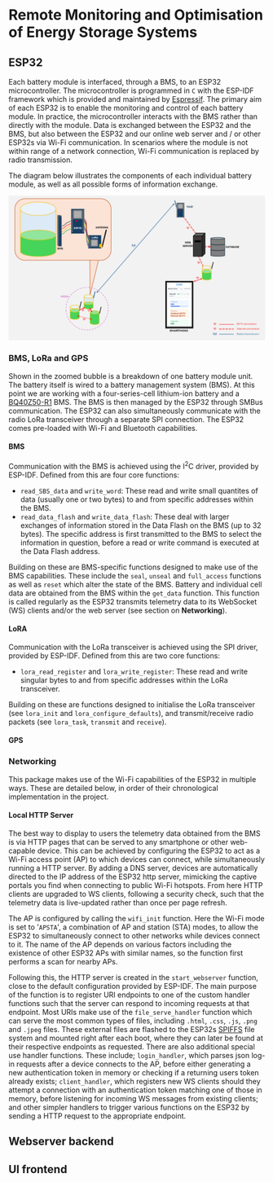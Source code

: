 # Remote Monitoring and Optimisation of Energy Storage Systems

## ESP32
Each battery module is interfaced, through a BMS, to an ESP32 microcontroller.
The microcontroller is programmed in `C` with the ESP-IDF framework which is provided and maintained by [Espressif](https://docs.espressif.com/projects/esp-idf/en/stable/esp32/index.html).
The primary aim of each ESP32 is to enable the monitoring and control of each battery module.
In practice, the microcontroller interacts with the BMS rather than directly with the module.
Data is exchanged between the ESP32 and the BMS, but also between the ESP32 and our online web server and / or other ESP32s via Wi-Fi communication.
In scenarios where the module is not within range of a network connection, Wi-Fi communication is replaced by radio transmission.

The diagram below illustrates the components of each individual battery module, as well as all possible forms of information exchange.

![information_exchange.png](img/information_exchange.png)


### BMS, LoRa and GPS
Shown in the zoomed bubble is a breakdown of one battery module unit.
The battery itself is wired to a battery management system (BMS).
At this point we are working with a four-series-cell lithium-ion battery and a [BQ40Z50-R1](https://www.ti.com/product/BQ40Z50) BMS.
The BMS is then managed by the ESP32 through SMBus communication.
The ESP32 can also simultaneously communicate with the radio LoRa transceiver through a separate SPI connection.
The ESP32 comes pre-loaded with Wi-Fi and Bluetooth capabilities.


#### BMS
Communication with the BMS is achieved using the I<sup>2</sup>C driver, provided by ESP-IDF.
Defined from this are four core functions:
  * `read_SBS_data` and `write_word`: These read and write small quantites of data (usually one or two bytes) to and from specific addresses within the BMS.
  * `read_data_flash` and `write_data_flash`: These deal with larger exchanges of information stored in the Data Flash on the BMS (up to 32 bytes). The specific address is first transmitted to the BMS to select the information in question, before a read or write command is executed at the Data Flash address.

Building on these are BMS-specific functions designed to make use of the BMS capabilities.
These include the `seal`, `unseal` and `full_access` functions as well as `reset` which alter the state of the BMS.
Battery and individual cell data are obtained from the BMS within the `get_data` function.
This function is called regularly as the ESP32 transmits telemetry data to its WebSocket (WS) clients and/or the web server (see section on <b>Networking</b>).


#### LoRA
Communication with the LoRa transceiver is achieved using the SPI driver, provided by ESP-IDF.
Defined from this are two core functions:
  * `lora_read_register` and `lora_write_register`: These read and write singular bytes to and from specific addresses within the LoRa transceiver.

Building on these are functions designed to initialise the LoRa transceiver (see `lora_init` and `lora_configure_defaults`), and transmit/receive radio packets (see `lora_task`, `transmit` and `receive`).


#### GPS
<placeholder>



### Networking
This package makes use of the Wi-Fi capabilities of the ESP32 in multiple ways.
These are detailed below, in order of their chronological implementation in the project.

#### Local HTTP Server
The best way to display to users the telemetry data obtained from the BMS is via HTTP pages that can be served to any smartphone or other web-capable device.
This can be achieved by configuring the ESP32 to act as a Wi-Fi access point (AP) to which devices can connect, while simultaneously running a HTTP server.
By adding a DNS server, devices are automatically directed to the IP address of the ESP32 http server, mimicking the captive portals you find when connecting to public Wi-Fi hotspots.
From here HTTP clients are upgraded to WS clients, following a security check, such that the telemetry data is live-updated rather than once per page refresh.

The AP is configured by calling the `wifi_init` function.
Here the Wi-Fi mode is set to '`APSTA`', a combination of AP and station (STA) modes, to allow the ESP32 to simultaneously connect to other networks while devices connect to it.
The name of the AP depends on various factors including the existence of other ESP32 APs with similar names, so the function first performs a scan for nearby APs.

Following this, the HTTP server is created in the `start_webserver` function, close to the default configuration provided by ESP-IDF.
The main purpose of the function is to register URI endpoints to one of the custom handler functions such that the server can respond to incoming requests at that endpoint.
Most URIs make use of the `file_serve_handler` function which can serve the most common types of files, including `.html`, `.css`, `.js`, `.png` and `.jpeg` files.
These external files are flashed to the ESP32s [SPIFFS](https://docs.espressif.com/projects/esp-idf/en/stable/esp32/api-reference/storage/spiffs.html) file system and mounted right after each boot, where they can later be found at their respective endpoints as requested.
There are also additional special use handler functions.
These include;
`login_handler`, which parses json log-in requests after a device connects to the AP, before either generating a new authentication token in memory or checking if a returning users token already exists;
`client_handler`, which registers new WS clients should they attempt a connection with an authentication token matching one of those in memory, before listening for incoming WS messages from existing clients;
and other simpler handlers to trigger various functions on the ESP32 by sending a HTTP request to the appropriate endpoint.


## Webserver backend
<placeholder>

## UI frontend
<placeholder>
